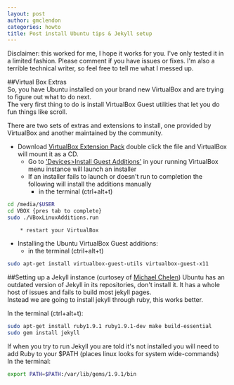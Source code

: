 ```yaml
---
layout: post
author: gmclendon
categories: howto
title: Post install Ubuntu tips & Jekyll setup 
---
```


Disclaimer: this worked for me, I hope it works for you. I've only tested it in a limited fashion. Please comment if you have issues or fixes. I'm also a terrible technical writer, so feel free to tell me what I messed up.

##Virtual Box Extras  
So, you have Ubuntu installed on your brand new VirtualBox and are trying to figure out what to do next.  
The very first thing to do is install VirtualBox Guest utilities that let you do fun things like scroll.

There are two sets of extras and extensions to install, one provided by VirtualBox and another maintained by the community.  
* Download [VirtualBox Extension Pack](http://download.virtualbox.org/virtualbox/4.2.16/Oracle_VM_VirtualBox_Extension_Pack-4.2.16-86992.vbox-extpack) double click the file and VirtualBox will mount it as a CD.
 	*  Go to ['Devices>Install Guest Additions'](http://i.imgur.com/qOezy1M.png) in your running VirtualBox menu instance will launch an installer 
	*  If an installer fails to launch or doesn't run to completion the following will install the additions manually
		* in the terminal (ctrl+alt+t)  

```bash  
cd /media/$USER  
cd VBOX {pres tab to complete}  
sudo ./VBoxLinuxAdditions.run  
```  
		* restart your VirtualBox
* Installing the Ubuntu VirtualBox Guest additions:
	* in the terminal (ctril+alt+t)  

```bash  
sudo apt-get install virtualbox-guest-utils virtualbox-guest-x11    
```    


##Setting up a Jekyll instance  (curtosey of [Michael Chelen](http://michaelchelen.net/articles/install-jekyll-ubuntu-12-10.html))
Ubuntu has an outdated version of Jekyll in its repositories, don't install it. It has a whole host of issues and fails to build most jekyll pages.  
Instead we are going to install jekyll through ruby, this works better.

In the terminal (ctrl+alt+t):
```bash
sudo apt-get install ruby1.9.1 ruby1.9.1-dev make build-essential  
sudo gem install jekyll  
```  

If when you try to run Jekyll you are told it's not installed you will need to add Ruby to your $PATH (places linux looks for system wide-commands)  
	In the terminal:
```bash
export PATH=$PATH:/var/lib/gems/1.9.1/bin
```
